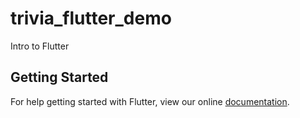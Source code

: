 # trivia_flutter_demo

Intro to Flutter

## Getting Started

For help getting started with Flutter, view our online
[documentation](https://flutter.io/).
